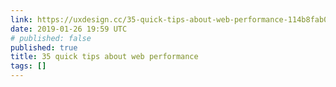 ```yaml
---
link: https://uxdesign.cc/35-quick-tips-about-web-performance-114b8fab0d6
date: 2019-01-26 19:59 UTC
# published: false
published: true
title: 35 quick tips about web performance
tags: []
---
```



